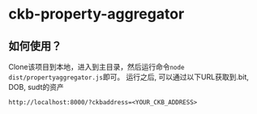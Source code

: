 # ckb-property-aggregator

## 如何使用？
Clone该项目到本地，进入到主目录，然后运行命令`node dist/propertyaggregator.js`即可。
运行之后, 可以通过以下URL获取到.bit, DOB, sudt的资产
```
http://localhost:8000/?ckbaddress=<YOUR_CKB_ADDRESS>
```
